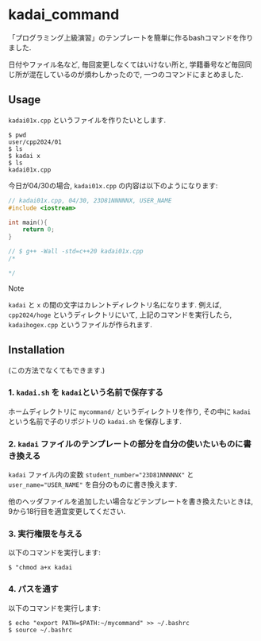 # kadai_command
「プログラミング上級演習」のテンプレートを簡単に作るbashコマンドを作りました.

日付やファイル名など, 毎回変更しなくてはいけない所と, 学籍番号など毎回同じ所が混在しているのが煩わしかったので, 一つのコマンドにまとめました.

## Usage
`kadai01x.cpp` というファイルを作りたいとします.

```
$ pwd
user/cpp2024/01
$ ls
$ kadai x
$ ls
kadai01x.cpp
```

今日が04/30の場合, `kadai01x.cpp` の内容は以下のようになります:

```cpp
// kadai01x.cpp, 04/30, 23D81NNNNNX, USER_NAME
#include <iostream>

int main(){
    return 0;
}

// $ g++ -Wall -std=c++20 kadai01x.cpp
/*

*/
```

> [!NOTE]
> `kadai` と `x` の間の文字はカレントディレクトリ名になります.
> 例えば, `cpp2024/hoge` というディレクトリにいて, 上記のコマンドを実行したら, `kadaihogex.cpp` というファイルが作られます.

## Installation
(この方法でなくてもできます.)
### 1. `kadai.sh` を `kadai`という名前で保存する
ホームディレクトリに `mycommand/` というディレクトリを作り, その中に `kadai` という名前で子のリポジトリの `kadai.sh` を保存します.

### 2. `kadai` ファイルのテンプレートの部分を自分の使いたいものに書き換える
`kadai` ファイル内の変数 `student_number="23D81NNNNNX"` と `user_name="USER_NAME"` を自分のものに書き換えます. 

他のヘッダファイルを追加したい場合などテンプレートを書き換えたいときは, 9から18行目を適宜変更してください.

### 3. 実行権限を与える
以下のコマンドを実行します:
```
$ "chmod a+x kadai
```

### 4. パスを通す
以下のコマンドを実行します:
```
$ echo "export PATH=$PATH:~/mycommand" >> ~/.bashrc
$ source ~/.bashrc
```

